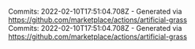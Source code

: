 Commits: 2022-02-10T17:51:04.708Z - Generated via https://github.com/marketplace/actions/artificial-grass
<br>
Commits: 2022-02-10T17:51:04.708Z - Generated via https://github.com/marketplace/actions/artificial-grass
<br>
